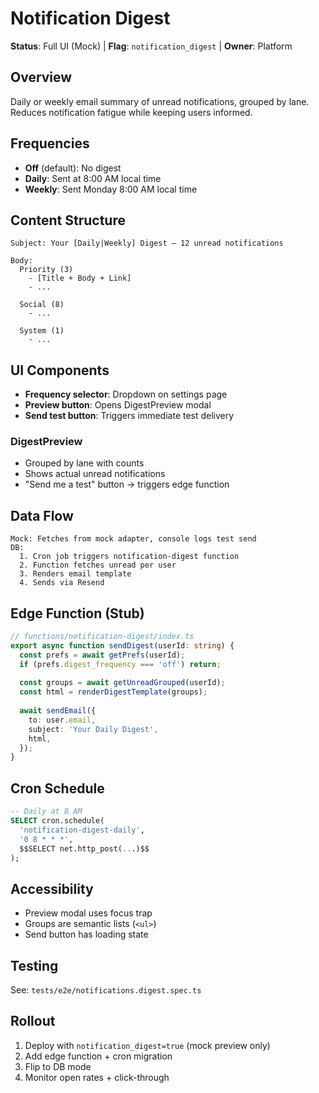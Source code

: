 # Notification Digest

**Status**: Full UI (Mock) | **Flag**: `notification_digest` | **Owner**: Platform

## Overview

Daily or weekly email summary of unread notifications, grouped by lane. Reduces notification fatigue while keeping users informed.

## Frequencies

- **Off** (default): No digest
- **Daily**: Sent at 8:00 AM local time
- **Weekly**: Sent Monday 8:00 AM local time

## Content Structure

```
Subject: Your [Daily|Weekly] Digest – 12 unread notifications

Body:
  Priority (3)
    - [Title + Body + Link]
    - ...
  
  Social (8)
    - ...
  
  System (1)
    - ...
```

## UI Components

- **Frequency selector**: Dropdown on settings page
- **Preview button**: Opens DigestPreview modal
- **Send test button**: Triggers immediate test delivery

### DigestPreview
- Grouped by lane with counts
- Shows actual unread notifications
- "Send me a test" button → triggers edge function

## Data Flow

```
Mock: Fetches from mock adapter, console logs test send
DB: 
  1. Cron job triggers notification-digest function
  2. Function fetches unread per user
  3. Renders email template
  4. Sends via Resend
```

## Edge Function (Stub)

```typescript
// functions/notification-digest/index.ts
export async function sendDigest(userId: string) {
  const prefs = await getPrefs(userId);
  if (prefs.digest_frequency === 'off') return;
  
  const groups = await getUnreadGrouped(userId);
  const html = renderDigestTemplate(groups);
  
  await sendEmail({
    to: user.email,
    subject: 'Your Daily Digest',
    html,
  });
}
```

## Cron Schedule

```sql
-- Daily at 8 AM
SELECT cron.schedule(
  'notification-digest-daily',
  '0 8 * * *',
  $$SELECT net.http_post(...)$$
);
```

## Accessibility

- Preview modal uses focus trap
- Groups are semantic lists (`<ul>`)
- Send button has loading state

## Testing

See: `tests/e2e/notifications.digest.spec.ts`

## Rollout

1. Deploy with `notification_digest=true` (mock preview only)
2. Add edge function + cron migration
3. Flip to DB mode
4. Monitor open rates + click-through
